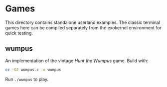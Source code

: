# Games

This directory contains standalone userland examples. The classic
terminal games here can be compiled separately from the exokernel
environment for quick testing.

## wumpus

An implementation of the vintage *Hunt the Wumpus* game. Build with:

```sh
cc -O2 wumpus.c -o wumpus
```

Run `./wumpus` to play.
